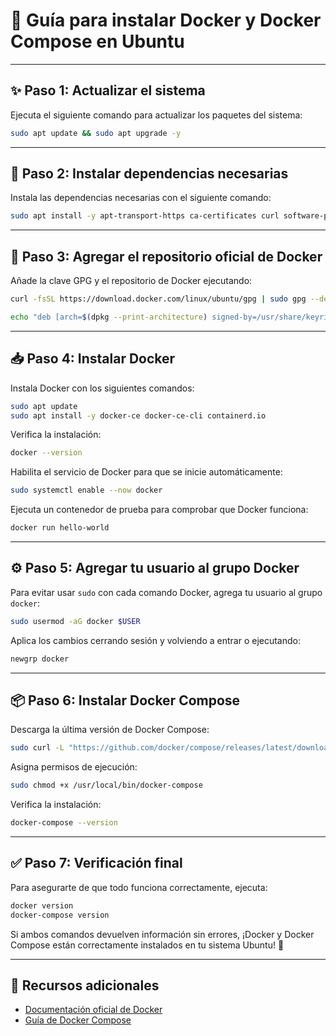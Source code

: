 # 🚀 Guía para instalar Docker y Docker Compose en Ubuntu

<!-- Carga el script para generar el índice dinámicamente -->

<script src="/src/scripts/toc.js" defer></script>

---

## ✨ Paso 1: Actualizar el sistema

Ejecuta el siguiente comando para actualizar los paquetes del sistema:

```bash
sudo apt update && sudo apt upgrade -y
```

---

## 🐳 Paso 2: Instalar dependencias necesarias

Instala las dependencias necesarias con el siguiente comando:

```bash
sudo apt install -y apt-transport-https ca-certificates curl software-properties-common
```

---

## 🔑 Paso 3: Agregar el repositorio oficial de Docker

Añade la clave GPG y el repositorio de Docker ejecutando:

```bash
curl -fsSL https://download.docker.com/linux/ubuntu/gpg | sudo gpg --dearmor -o /usr/share/keyrings/docker-archive-keyring.gpg

echo "deb [arch=$(dpkg --print-architecture) signed-by=/usr/share/keyrings/docker-archive-keyring.gpg] https://download.docker.com/linux/ubuntu $(lsb_release -cs) stable" | sudo tee /etc/apt/sources.list.d/docker.list > /dev/null
```

---

## 📥 Paso 4: Instalar Docker

Instala Docker con los siguientes comandos:

```bash
sudo apt update
sudo apt install -y docker-ce docker-ce-cli containerd.io
```

Verifica la instalación:

```bash
docker --version
```

Habilita el servicio de Docker para que se inicie automáticamente:

```bash
sudo systemctl enable --now docker
```

Ejecuta un contenedor de prueba para comprobar que Docker funciona:

```bash
docker run hello-world
```

---

## ⚙️ Paso 5: Agregar tu usuario al grupo Docker

Para evitar usar `sudo` con cada comando Docker, agrega tu usuario al grupo `docker`:

```bash
sudo usermod -aG docker $USER
```

Aplica los cambios cerrando sesión y volviendo a entrar o ejecutando:

```bash
newgrp docker
```

---

## 📦 Paso 6: Instalar Docker Compose

Descarga la última versión de Docker Compose:

```bash
sudo curl -L "https://github.com/docker/compose/releases/latest/download/docker-compose-$(uname -s)-$(uname -m)" -o /usr/local/bin/docker-compose
```

Asigna permisos de ejecución:

```bash
sudo chmod +x /usr/local/bin/docker-compose
```

Verifica la instalación:

```bash
docker-compose --version
```

---

## ✅ Paso 7: Verificación final

Para asegurarte de que todo funciona correctamente, ejecuta:

```bash
docker version
docker-compose version
```

Si ambos comandos devuelven información sin errores, ¡Docker y Docker Compose están correctamente instalados en tu sistema Ubuntu! 🎉

---

## 🔗 Recursos adicionales

- [Documentación oficial de Docker](https://docs.docker.com/get-docker/)
- [Guía de Docker Compose](https://docs.docker.com/compose/)
